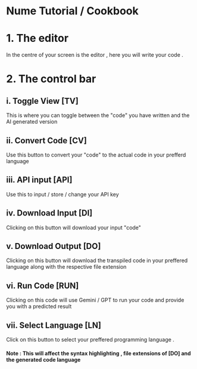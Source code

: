 # Nume Tutorial / Cookbook

# 1. The editor
  In the centre of your screen is the editor , here you will write your code .

# 2. The control bar

## i. Toggle View [TV]
  This is where you can toggle between the "code" you have written and the AI generated version 
## ii. Convert Code [CV]
  Use this button to convert your "code" to the actual code in your prefferd language
## iii. API input [API]
   Use this to input / store / change your API key
## iv. Download Input [DI]
  Clicking on this button will download your input "code"
## v. Download Output [DO]
  Clicking on this button will download the transpiled code in your preffered language along with the respective file extension 
## vi. Run Code [RUN]
  Clicking on this code will use Gemini / GPT to run your code and provide you with a predicted result 
## vii. Select Language [LN]
  Click on this button to select your preffered programming language . 
  #### Note : This will affect the syntax highlighting , file extensions of [DO] and the generated code language
